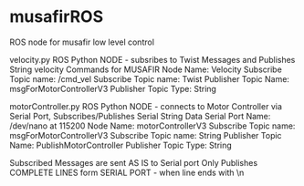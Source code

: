 # musafirROS
ROS node for musafir low level control


velocity.py
ROS Python NODE - subsribes to Twist Messages and Publishes String velocity Commands for MUSAFIR
Node Name: Velocity
Subscribe Topic name: /cmd_vel
Subscribe Topic name: Twist
Publisher Topic Name: msgForMotorControllerV3
Publisher Topic Type: String



motorController.py
ROS Python NODE - connects to Motor Controller via Serial Port, Subscribes/Publishes Serial String Data
Serial Port Name: /dev/nano at 115200
Node Name: motorControllerV3
Subscribe Topic name: msgForMotorControllerV3
Subscribe Topic name: String
Publisher Topic Name: PublishMotorController
Publisher Topic Type: String

Subscribed Messages are sent AS IS to Serial port
Only Publishes COMPLETE LINES form SERIAL PORT - when line ends with \n